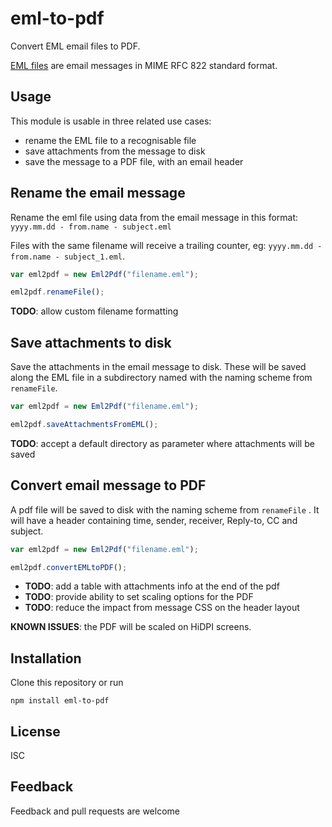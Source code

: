 # eml-to-pdf
Convert EML email files to PDF.

[EML files](http://forensicswiki.org/wiki/EML) are email messages in MIME RFC 822 standard format.

## Usage

This module is usable in three related use cases:

- rename the EML file to a recognisable file
- save attachments from the message to disk
- save the message to a PDF file, with an email header

## Rename the email message 

Rename the eml file using data from the email message in this format: ```yyyy.mm.dd - from.name - subject.eml```

Files with the same filename will receive a trailing counter, eg: ```yyyy.mm.dd - from.name - subject_1.eml```.

```javascript
var eml2pdf = new Eml2Pdf("filename.eml");

eml2pdf.renameFile();
```

**TODO**: allow custom filename formatting

## Save attachments to disk

Save the attachments in the email message to disk. These will be saved along the EML file in a subdirectory named with the naming scheme from ```renameFile```.

```javascript
var eml2pdf = new Eml2Pdf("filename.eml");

eml2pdf.saveAttachmentsFromEML();
```

**TODO**: accept a default directory as parameter where attachments will be saved

## Convert email message to PDF

A pdf file will be saved to disk with the naming scheme from ```renameFile``` . It will have a header containing time, sender, receiver, Reply-to, CC and subject.

```javascript
var eml2pdf = new Eml2Pdf("filename.eml");

eml2pdf.convertEMLtoPDF();
```

- **TODO**: add a table with attachments info at the end of the pdf 
- **TODO**: provide ability to set scaling options for the PDF
- **TODO**: reduce the impact from message CSS on the header layout

**KNOWN ISSUES**: the PDF will be scaled on HiDPI screens. 

## Installation

Clone this repository or run 

```
npm install eml-to-pdf
```

## License

ISC

## Feedback 

Feedback and pull requests are welcome
